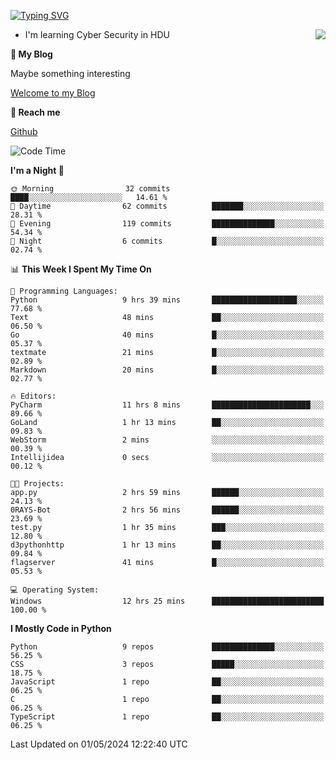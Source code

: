 [![Typing SVG](https://readme-typing-svg.herokuapp.com?font=Fira+Code&pause=1000&random=false&width=450&height=60&lines=Hello+%F0%9F%91%8B%F0%9F%8F%BB;I'm+JBNRZ)](https://git.io/typing-svg)

<a href="#">
  <img align="right" src="https://github-readme-stats.vercel.app/api?username=JBNRZ&show_icons=true&bg_color=15,f2f7fd,E0EAFC" />
</a>

- I'm learning Cyber Security in HDU

 **🌱 My Blog**

Maybe something interesting

[Welcome to my Blog](https://jbnrz.com.cn/)

 **💬 Reach me** 

[Github](https://github.com/JBNRZ)


<!--START_SECTION:waka-->
![Code Time](http://img.shields.io/badge/Code%20Time-435%20hrs%2034%20mins-blue)

**I'm a Night 🦉** 

```text
🌞 Morning                32 commits          ████░░░░░░░░░░░░░░░░░░░░░   14.61 % 
🌆 Daytime                62 commits          ███████░░░░░░░░░░░░░░░░░░   28.31 % 
🌃 Evening                119 commits         ██████████████░░░░░░░░░░░   54.34 % 
🌙 Night                  6 commits           █░░░░░░░░░░░░░░░░░░░░░░░░   02.74 % 
```


📊 **This Week I Spent My Time On** 

```text
💬 Programming Languages: 
Python                   9 hrs 39 mins       ███████████████████░░░░░░   77.68 % 
Text                     48 mins             ██░░░░░░░░░░░░░░░░░░░░░░░   06.50 % 
Go                       40 mins             █░░░░░░░░░░░░░░░░░░░░░░░░   05.37 % 
textmate                 21 mins             █░░░░░░░░░░░░░░░░░░░░░░░░   02.89 % 
Markdown                 20 mins             █░░░░░░░░░░░░░░░░░░░░░░░░   02.77 % 

🔥 Editors: 
PyCharm                  11 hrs 8 mins       ██████████████████████░░░   89.66 % 
GoLand                   1 hr 13 mins        ██░░░░░░░░░░░░░░░░░░░░░░░   09.83 % 
WebStorm                 2 mins              ░░░░░░░░░░░░░░░░░░░░░░░░░   00.39 % 
Intellijidea             0 secs              ░░░░░░░░░░░░░░░░░░░░░░░░░   00.12 % 

🐱‍💻 Projects: 
app.py                   2 hrs 59 mins       ██████░░░░░░░░░░░░░░░░░░░   24.13 % 
0RAYS-Bot                2 hrs 56 mins       ██████░░░░░░░░░░░░░░░░░░░   23.69 % 
test.py                  1 hr 35 mins        ███░░░░░░░░░░░░░░░░░░░░░░   12.80 % 
d3pythonhttp             1 hr 13 mins        ██░░░░░░░░░░░░░░░░░░░░░░░   09.84 % 
flagserver               41 mins             █░░░░░░░░░░░░░░░░░░░░░░░░   05.53 % 

💻 Operating System: 
Windows                  12 hrs 25 mins      █████████████████████████   100.00 % 
```

**I Mostly Code in Python** 

```text
Python                   9 repos             ██████████████░░░░░░░░░░░   56.25 % 
CSS                      3 repos             █████░░░░░░░░░░░░░░░░░░░░   18.75 % 
JavaScript               1 repo              ██░░░░░░░░░░░░░░░░░░░░░░░   06.25 % 
C                        1 repo              ██░░░░░░░░░░░░░░░░░░░░░░░   06.25 % 
TypeScript               1 repo              ██░░░░░░░░░░░░░░░░░░░░░░░   06.25 % 
```




 Last Updated on 01/05/2024 12:22:40 UTC
<!--END_SECTION:waka-->
